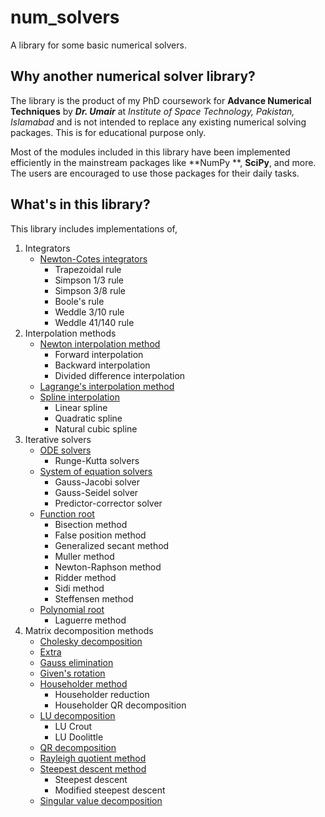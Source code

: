 # num_solvers

A library for some basic numerical solvers.

## Why another numerical solver library?

The library is the product of my PhD coursework for **Advance Numerical Techniques** by _**Dr. Umair**_ at _Institute of
Space Technology, Pakistan, Islamabad_ and is not intended to replace any existing numerical solving packages. This is
for educational purpose only.

Most of the modules included in this library have been implemented efficiently in the mainstream packages like **NumPy
**, **SciPy**, and more. The users are encouraged to use those packages for their daily tasks.

## What's in this library?

This library includes implementations of,

1. Integrators
    * [Newton-Cotes integrators]()
        * Trapezoidal rule
        * Simpson 1/3 rule
        * Simpson 3/8 rule
        * Boole's rule
        * Weddle 3/10 rule
        * Weddle 41/140 rule
2. Interpolation methods
    * [Newton interpolation method]()
        * Forward interpolation
        * Backward interpolation
        * Divided difference interpolation
    * [Lagrange's interpolation method]()
    * [Spline interpolation]()
        * Linear spline
        * Quadratic spline
        * Natural cubic spline
3. Iterative solvers
    * [ODE solvers]()
        * Runge-Kutta solvers
    * [System of equation solvers]()
        * Gauss-Jacobi solver
        * Gauss-Seidel solver
        * Predictor-corrector solver
    * [Function root]()
        * Bisection method
        * False position method
        * Generalized secant method
        * Muller method
        * Newton-Raphson method
        * Ridder method
        * Sidi method
        * Steffensen method
    * [Polynomial root]()
        * Laguerre method
4. Matrix decomposition methods
    * [Cholesky decomposition]()
    * [Extra]()
    * [Gauss elimination]()
    * [Given's rotation]()
    * [Householder method]()
        * Householder reduction
        * Householder QR decomposition
    * [LU decomposition]()
        * LU Crout
        * LU Doolittle
    * [QR decomposition]()
    * [Rayleigh quotient method]()
    * [Steepest descent method]()
        * Steepest descent
        * Modified steepest descent
    * [Singular value decomposition]()

















